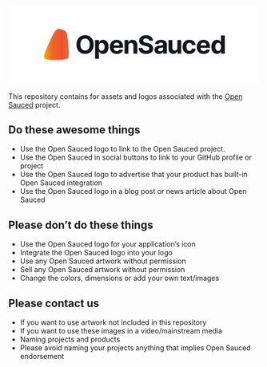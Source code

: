 ![logo](https://github.com/open-sauced/assets/blob/main/logo.png?raw=true)

This repository contains for assets and logos associated with the [Open Sauced](https://opensauced.pizza) project.

## Do these awesome things
- Use the Open Sauced logo to link to the Open Sauced project.
- Use the Open Sauced in social buttons to link to your GitHub profile or project
- Use the Open Sauced logo to advertise that your product has built-in Open Sauced integration
- Use the Open Sauced logo in a blog post or news article about Open Sauced

## Please don’t do these things
- Use the Open Sauced logo for your application’s icon
- Integrate the Open Sauced logo into your logo
- Use any Open Sauced artwork without permission
- Sell any Open Sauced artwork without permission
- Change the colors, dimensions or add your own text/images

## Please contact us
- If you want to use artwork not included in this repository
- If you want to use these images in a video/mainstream media
- Naming projects and products
- Please avoid naming your projects anything that implies Open Sauced endorsement
